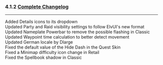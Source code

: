 ### 4.1.2 [Complete Changelog](https://github.com/eltreum0/eltruism/blob/main/Changelog.md)
___
Added Details icons to its dropdown  
Updated Party and Raid visibility settings to follow ElvUI's new format  
Updated Nameplate Powerbar to remove the possible flashing in Classic  
Updated Waypoint time calculation to better detect movement  
Updated German locale by Dlarge  
Fixed the default value of the Hide Dash in the Quest Skin  
Fixed a Minimap difficulty icon change in Retail  
Fixed the Spellbook shadow in Classic
